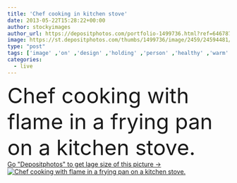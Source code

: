 ```yaml
---
title: 'Chef cooking in kitchen stove'
date: 2013-05-22T15:28:22+00:00
author: stockyimages
author_url: https://depositphotos.com/portfolio-1499736.html?ref=64678756
image: https://st.depositphotos.com/thumbs/1499736/image/2459/24594481/api_thumb_450.jpg?forcejpeg=true
type: "post"
tags: ['image' ,'on' ,'design' ,'holding' ,'person' ,'healthy' ,'warm' ,'food' ,'kitchen' ,'cooking' ,'cuisine' ,'roast' ,'preparation' ,'meal' ,'recipe' ,'male' ,'dish' ,'man' ,'restaurant' ,'fried' ,'cook' ,'hands' ,'hand' ,'Men' ,'prepare' ,'elements' ,'hot' ,'pan' ,'working' ,'with' ,'professional' ,'lifestyle' ,'work' ,'job' ,'fire' ,'flame' ,'make' ,'live' ,'indoors' ,'in' ,'burning' ,'garnish' ,'utensils' ,'gas' ,'At' ,'making' ,'staff' ,'fries' ,'frying' ,'the' ]
categories: 
  - live
---
```

<div aling="center">
            <font size="60"> Chef cooking with flame in a frying pan on a kitchen stove.</font>   
</div>
<div>
    <a href='https://st.depositphotos.com/thumbs/1499736/image/2459/24594481/api_thumb_450.jpg?forcejpeg=true?ref=64678756' target=_blank > Go "Depositphotos" to get lage size of this picture ->
        <img href='https://st.depositphotos.com/thumbs/1499736/image/2459/24594481/api_thumb_450.jpg?forcejpeg=true?ref=64678756' src='https://st.depositphotos.com/1499736/2459/i/950/depositphotos_24594481-stock-photo-chef-cooking-in-kitchen-stove.jpg?forcejpeg=true' alt='Chef cooking with flame in a frying pan on a kitchen stove.' >
    </a>
</div>

